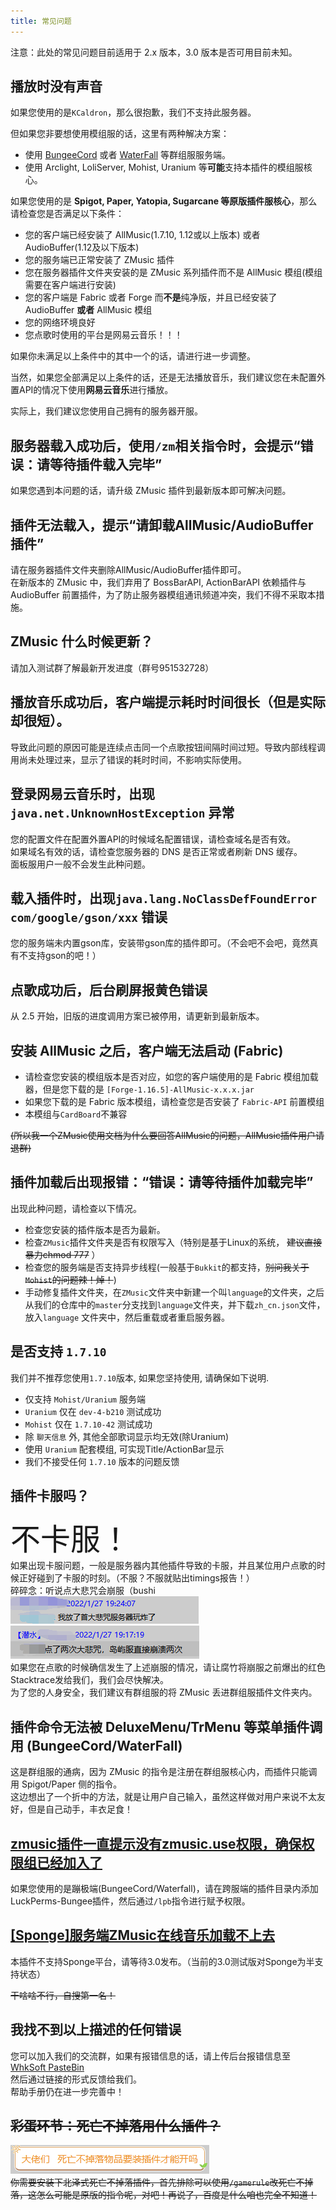 ```yaml
---
title: 常见问题
---
```


注意：此处的常见问题目前适用于 2.x 版本，3.0 版本是否可用目前未知。

## 播放时没有声音

如果您使用的是`KCaldron`，那么很抱歉，我们不支持此服务器。

但如果您非要想使用模组服的话，这里有两种解决方案：

* 使用 [BungeeCord](https://www.spigotmc.org/wiki/bungeecord) 或者 [WaterFall](https://papermc.io/downloads#Waterfall)
  等群组服服务端。
* 使用 Arclight, LoliServer, Mohist, Uranium 等**可能**支持本插件的模组服核心。

如果您使用的是 **Spigot, Paper, Yatopia, Sugarcane 等原版插件服核心**，那么请检查您是否满足以下条件：

* 您的客户端已经安装了 AllMusic(1.7.10, 1.12或以上版本) 或者 AudioBuffer(1.12及以下版本)
* 您的服务端已正常安装了 ZMusic 插件
* 您在服务器插件文件夹安装的是 ZMusic 系列插件而不是 AllMusic 模组(模组需要在客户端进行安装)
* 您的客户端是 Fabric 或者 Forge 而**不是**纯净版，并且已经安装了 AudioBuffer **或者** AllMusic 模组
* 您的网络环境良好
* 您点歌时使用的平台是网易云音乐！！！

如果你未满足以上条件中的其中一个的话，请进行进一步调整。

当然，如果您全部满足以上条件的话，还是无法播放音乐，我们建议您在未配置外置API的情况下使用**网易云音乐**进行播放。

实际上，我们建议您使用自己拥有的服务器开服。

## 服务器载入成功后，使用`/zm`相关指令时，会提示“错误：请等待插件载入完毕”

如果您遇到本问题的话，请升级 ZMusic 插件到最新版本即可解决问题。

## 插件无法载入，提示“请卸载AllMusic/AudioBuffer插件”

请在服务器插件文件夹删除AllMusic/AudioBuffer插件即可。  
在新版本的 ZMusic 中，我们弃用了 BossBarAPI, ActionBarAPI 依赖插件与 AudioBuffer 前置插件，为了防止服务器模组通讯频道冲突，我们不得不采取本措施。

## ZMusic 什么时候更新？

请加入测试群了解最新开发进度（群号951532728）

## 播放音乐成功后，客户端提示耗时时间很长（但是实际却很短）。

导致此问题的原因可能是连续点击同一个点歌按钮间隔时间过短。导致内部线程调用尚未处理过来，显示了错误的耗时时间，不影响实际使用。

## 登录网易云音乐时，出现`java.net.UnknownHostException` 异常

您的配置文件在配置外置API的时候域名配置错误，请检查域名是否有效。   
如果域名有效的话，请检查您服务器的 DNS 是否正常或者刷新 DNS 缓存。  
面板服用户一般不会发生此种问题。

## 载入插件时，出现`java.lang.NoClassDefFoundError com/google/gson/xxx` 错误

您的服务端未内置gson库，安装带gson库的插件即可。（不会吧不会吧，竟然真有不支持gson的吧！）

## 点歌成功后，后台刷屏报黄色错误

从 2.5 开始，旧版的进度调用方案已被停用，请更新到最新版本。

## 安装 AllMusic 之后，客户端无法启动 (Fabric)

* 请检查您安装的模组版本是否对应，如您的客户端使用的是 Fabric 模组加载器，但是您下载的是 `[Forge-1.16.5]-AllMusic-x.x.x.jar`
* 如果您下载的是 Fabric 版本模组，请检查您是否安装了 `Fabric-API` 前置模组
* 本模组与`CardBoard`不兼容

~~(所以我一个ZMusic使用文档为什么要回答AllMusic的问题，AllMusic插件用户请退群)~~

## 插件加载后出现报错：“错误：请等待插件加载完毕”

出现此种问题，请检查以下情况。

* 检查您安装的插件版本是否为最新。
* 检查`ZMusic`插件文件夹是否有权限写入（特别是基于Linux的系统， ~~建议直接暴力chmod 777~~ ）
* 检查您的服务端是否支持异步线程(一般基于`Bukkit`的都支持，~~别问我关于`Mohist`的问题辣！焯！~~)
* 手动修复插件文件夹，在`ZMusic`文件夹中新建一个叫`language`的文件夹，之后从我们的仓库中的`master`分支找到`language`文件夹，并下载`zh_cn.json`文件，放入`language`
  文件夹中，然后重载或者重启服务器。

## 是否支持 `1.7.10`

我们并不推荐您使用`1.7.10`版本, 如果您坚持使用, 请确保如下说明.

* 仅支持 `Mohist/Uranium` 服务端
* `Uranium` 仅在 `dev-4-b210` 测试成功
* `Mohist` 仅在 `1.7.10-42` 测试成功
* 除 `聊天信息` 外, 其他全部歌词显示均无效(除Uranium)
* 使用 `Uranium` 配套模组, 可实现Title/ActionBar显示
* 我们不接受任何 `1.7.10` 版本的问题反馈

## 插件卡服吗？

<font size="25">不卡服！</font>  
如果出现卡服问题，一般是服务器内其他插件导致的卡服，并且某位用户点歌的时候正好碰到了卡服的时刻。（不服？不服就贴出timings报告！）  
碎碎念：听说点大悲咒会崩服（bushi  
![](images/dabeizhou_1.png)  
![](images/dabeizhou_2.png)  
如果您在点歌的时候确信发生了上述崩服的情况，请让腐竹将崩服之前爆出的红色Stacktrace发给我们，我们会尽快解决。    
为了您的人身安全，我们建议有群组服的将 ZMusic 丢进群组服插件文件夹内。

## 插件命令无法被 DeluxeMenu/TrMenu 等菜单插件调用 (BungeeCord/WaterFall)

这是群组服的通病，因为 ZMusic 的指令是注册在群组服核心内，而插件只能调用 Spigot/Paper 侧的指令。  
这边想出了一个折中的方法，就是让用户自己输入，虽然这样做对用户来说不太友好，但是自己动手，丰衣足食！

## [zmusic插件一直提示没有zmusic.use权限，确保权限组已经加入了](https://www.mcbbs.net/forum.php?mod=viewthread&tid=1310665)

如果您使用的是蹦极端(BungeeCord/Waterfall)，请在跨服端的插件目录内添加LuckPerms-Bungee插件，然后通过`/lpb`指令进行赋予权限。

## [[Sponge]服务端ZMusic在线音乐加载不上去](https://www.mcbbs.net/forum.php?mod=viewthread&tid=1048579)

本插件不支持Sponge平台，请等待3.0发布。（当前的3.0测试版对Sponge为半支持状态）

~~干啥啥不行，自搜第一名！~~

## 我找不到以上描述的任何错误

您可以加入我们的交流群，如果有报错信息的话，请上传后台报错信息至[WhkSoft PasteBin](https://paste.whksoft.cn/)  
然后通过链接的形式反馈给我们。  
帮助手册仍在进一步完善中！

## ~~彩蛋环节：死亡不掉落用什么插件？~~

~~![](images/keepInventory.png)~~  
~~你需要安装下北泽式死亡不掉落插件，首先排除可以使用`/gamerule`改死亡不掉落，这怎么可能是原版的指令呢，对吧！再说了，百度是什么咱也完全不知道！~~


